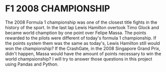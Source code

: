 # F1 2008 CHAMPIONSHIP

The 2008 Formula 1 championship was one of the closest title fights in the history of the sport. In the last lap Lewis Hamilton overtook Timo Glock and became world chamption by one point over Felipe Massa. The points rewarded to the pilots were different of today's formula 1 championship. If the points system them was the same as today's, Lewis Hamilton still would won the championship? If the CrashGate, in the 2008 Singapore Grand Prix,  didn't happen, Massa would have the amount of points necessary to win the world champsionship? I will try to answer those questions in this project using Pandas and Python.     
